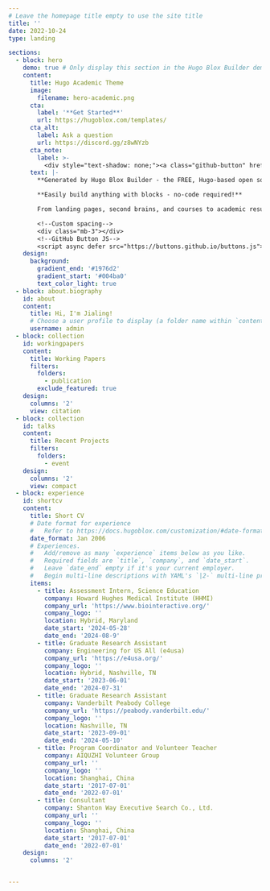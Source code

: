 ```yaml
---
# Leave the homepage title empty to use the site title
title: ''
date: 2022-10-24
type: landing

sections:
  - block: hero
    demo: true # Only display this section in the Hugo Blox Builder demo site
    content:
      title: Hugo Academic Theme
      image:
        filename: hero-academic.png
      cta:
        label: '**Get Started**'
        url: https://hugoblox.com/templates/
      cta_alt:
        label: Ask a question
        url: https://discord.gg/z8wNYzb
      cta_note:
        label: >-
          <div style="text-shadow: none;"><a class="github-button" href="https://github.com/HugoBlox/hugo-blox-builder" data-icon="octicon-star" data-size="large" data-show-count="true" aria-label="Star">Star Hugo Blox Builder</a></div><div style="text-shadow: none;"><a class="github-button" href="https://github.com/HugoBlox/theme-academic-cv" data-icon="octicon-star" data-size="large" data-show-count="true" aria-label="Star">Star the Academic template</a></div>
      text: |-
        **Generated by Hugo Blox Builder - the FREE, Hugo-based open source website builder trusted by 500,000+ sites.**

        **Easily build anything with blocks - no-code required!**

        From landing pages, second brains, and courses to academic resumés, conferences, and tech blogs.

        <!--Custom spacing-->
        <div class="mb-3"></div>
        <!--GitHub Button JS-->
        <script async defer src="https://buttons.github.io/buttons.js"></script>
    design:
      background:
        gradient_end: '#1976d2'
        gradient_start: '#004ba0'
        text_color_light: true
  - block: about.biography
    id: about
    content:
      title: Hi, I'm Jialing!
      # Choose a user profile to display (a folder name within `content/authors/`)
      username: admin
  - block: collection
    id: workingpapers
    content:
      title: Working Papers
      filters:
        folders:
          - publication
        exclude_featured: true
    design:
      columns: '2'
      view: citation
  - block: collection
    id: talks
    content:
      title: Recent Projects
      filters:
        folders:
          - event
    design:
      columns: '2'
      view: compact
  - block: experience
    id: shortcv
    content:
      title: Short CV
      # Date format for experience
      #   Refer to https://docs.hugoblox.com/customization/#date-format
      date_format: Jan 2006
      # Experiences.
      #   Add/remove as many `experience` items below as you like.
      #   Required fields are `title`, `company`, and `date_start`.
      #   Leave `date_end` empty if it's your current employer.
      #   Begin multi-line descriptions with YAML's `|2-` multi-line prefix.
      items:
        - title: Assessment Intern, Science Education
          company: Howard Hughes Medical Institute (HHMI) 
          company_url: 'https://www.biointeractive.org/'
          company_logo: ''
          location: Hybrid, Maryland
          date_start: '2024-05-28'
          date_end: '2024-08-9'
        - title: Graduate Research Assistant
          company: Engineering for US All (e4usa) 
          company_url: 'https://e4usa.org/'
          company_logo: ''
          location: Hybrid, Nashville, TN
          date_start: '2023-06-01'
          date_end: '2024-07-31'
        - title: Graduate Research Assistant
          company: Vanderbilt Peabody College
          company_url: 'https://peabody.vanderbilt.edu/'
          company_logo: ''
          location: Nashville, TN
          date_start: '2023-09-01'
          date_end: '2024-05-10'
        - title: Program Coordinator and Volunteer Teacher
          company: AIQUZHI Volunteer Group
          company_url: ''
          company_logo: ''
          location: Shanghai, China 
          date_start: '2017-07-01'
          date_end: '2022-07-01'
        - title: Consultant
          company: Shanton Way Executive Search Co., Ltd.
          company_url: ''
          company_logo: ''
          location: Shanghai, China 
          date_start: '2017-07-01'
          date_end: '2022-07-01'
    design:
      columns: '2'


---
```

